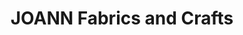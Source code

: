 ---
title: "JOANN Fabrics and Crafts"
url: /flagler-park-plaza/joann-fabrics-and-crafts/
shop: Basteln
---